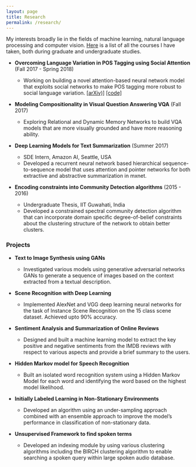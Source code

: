 ```yaml
---
layout: page
title: Research
permalink: /research/
---
```


My interests broadly lie in the fields of machine learning, natural language processing and computer vision. 
[Here](/research/courses/) is a list of all the courses I have taken, both during graduate and undergraduate studies.   


- **Overcoming Language Variation in POS Tagging using Social Attention** (Fall 2017 - Spring 2018)    
	- Working on building a novel attention-based neural network model that exploits social networks to make
POS tagging more robust to social language variation. [[arXiv)]](https://arxiv.org/abs/1804.07331) [[code]](https://github.com/bmurali1994/socialnets_postagging)   



- **Modeling Compositionality in Visual Question Answering VQA** (Fall 2017)    
	- Exploring Relational and Dynamic Memory Networks to build VQA models that are more visually grounded
and have more reasoning ability.  



- **Deep Learning Models for Text Summarization** (Summer 2017)    
	- SDE Intern, Amazon AI, Seattle, USA
	- Developed a recurrent neural network based hierarchical sequence-to-sequence model that uses attention
and pointer networks for both extractive and abstractive summarization in mxnet.  



- **Encoding constraints into Community Detection algorithms** (2015 - 2016)    
	- Undergraduate Thesis, IIT Guwahati, India
	- Developed a constrained spectral community detection algorithm that can incorporate domain specific
degree-of-belief constraints about the clustering structure of the network to obtain better clusters.  




### Projects

- **Text to Image Synthesis using GANs**    
	- Investigated various models using generative adversarial networks GANs to generate a sequence of images
based on the context extracted from a textual description.   



- **Scene Recognition with Deep Learning**    
	- Implemented AlexNet and VGG deep learning neural networks for the task of Instance Scene Recognition
on the 15 class scene dataset. Achieved upto 90% accuracy.  



- **Sentiment Analysis and Summarization of Online Reviews**    
	- Designed and built a machine learning model to extract the key positive and negative sentiments from the
IMDB reviews with respect to various aspects and provide a brief summary to the users.   




- **Hidden Markov model for Speech Recognition**    
	- Built an isolated word recognition system using a Hidden Markov Model for each word and identifying the
word based on the highest model likelihood.  




- **Initially Labeled Learning in Non-Stationary Environments**    
	- Developed an algorithm using an under-sampling approach combined with an ensemble approach to improve
the model’s performance in classification of non-stationary data.   




- **Unsupervised Framework to find spoken terms**  
	- Developed an indexing module by using various clustering algorithms including the BIRCH clustering algorithm to enable searching a spoken query within large spoken audio database.   


	
